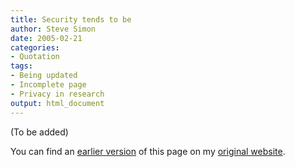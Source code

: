```yaml
---
title: Security tends to be
author: Steve Simon
date: 2005-02-21
categories:
- Quotation
tags:
- Being updated
- Incomplete page
- Privacy in research
output: html_document
---
```


(To be added)

<!---More--->

You can find an [earlier version][sim1] of this page on my [original website][sim2].

[sim1]: http://www.pmean.com/02/stopearly.html
[sim2]: http://www.pmean.com/original_site.html
